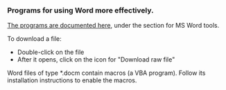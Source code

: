 ### Programs for using Word more effectively.

[The programs are documented here](https://jimyuill.com/), under the section for MS Word tools.

To download a file:
* Double-click on the file
* After it opens, click on the icon for "Download raw file"

Word files of type *.docm contain macros (a VBA program).
Follow its installation instructions to enable the macros.